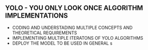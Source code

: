 ## YOLO - YOU ONLY LOOK ONCE ALGORITHM IMPLEMENTATIONS 

* CODING AND UNDERSTADING MULTIPLE CONCEPTS AND THEORETICAL REQUIREMENTS 
* IMPLEMENTIING MULTIPLE ITERATONS OF YOLO ALGORITHMS 
* DEPLOY THE MODEL TO BE USED IN GENERAL s